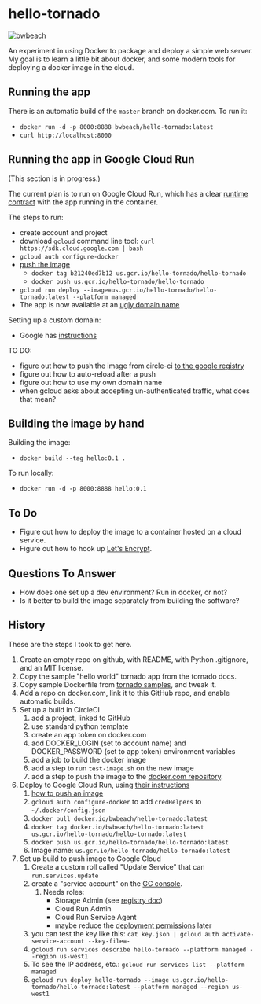 # hello-tornado

[![bwbeach](https://circleci.com/gh/bwbeach/hello-tornado.svg?style=svg&branch=master)](https://app.circleci.com/pipelines/github/bwbeach/hello-tornado?branch=master)

An experiment in using Docker to package and deploy a simple 
web server.  My goal is to learn a little bit about docker,
and some modern tools for deploying a docker image in the cloud.

## Running the app

There is an automatic build of the `master` branch on docker.com.
To run it:

- `docker run -d -p 8000:8888 bwbeach/hello-tornado:latest`
- `curl http://localhost:8000`

## Running the app in Google Cloud Run

(This section is in progress.)

The current plan is to run on Google Cloud Run, which has a clear
[runtime contract](https://cloud.google.com/run/docs/reference/container-contract)
with the app running in the container.

The steps to run:
  - create account and project
  - download `gcloud` command line tool: `curl https://sdk.cloud.google.com | bash`
  - `gcloud auth configure-docker`
  - [push the image](https://cloud.google.com/container-registry/docs/pushing-and-pulling)
    - `docker tag b21240ed7b12 us.gcr.io/hello-tornado/hello-tornado`
    - `docker push us.gcr.io/hello-tornado/hello-tornado`
  - `gcloud run deploy --image=us.gcr.io/hello-tornado/hello-tornado:latest --platform managed` 
  - The app is now available at an [ugly domain name](https://hello-tornado-yd7w2njldq-uw.a.run.app)
  
Setting up a custom domain:
  - Google has [instructions](https://cloud.google.com/endpoints/docs/openapi/dev-portal-setup-custom-domain)
  
TO DO:
  - figure out how to push the image from circle-ci [to the google registry](https://circleci.com/docs/2.0/google-auth/)
  - figure out how to auto-reload after a push
  - figure out how to use my own domain name
  - when gcloud asks about accepting un-authenticated traffic, what does that mean?

## Building the image by hand

Building the image:

- `docker build --tag hello:0.1 .`

To run locally:

- `docker run -d -p 8000:8888 hello:0.1`

## To Do

- Figure out how to deploy the image to a container hosted on a cloud service.
- Figure out how to hook up [Let's Encrypt](https://letsencrypt.org/). 

## Questions To Answer

- How does one set up a dev environment?  Run in docker, or not?
- Is it better to build the image separately from building the software?

## History

These are the steps I took to get here.

1. Create an empty repo on github, with README, with Python .gitignore, and an MIT license.
1. Copy the sample "hello world" tornado app from the tornado docs.
1. Copy sample Dockerfile from [tornado samples](https://github.com/tornadoweb/tornado/tree/master/demos/blog), and tweak it.
1. Add a repo on docker.com, link it to this GitHub repo, and enable automatic builds.
1. Set up a build in CircleCI
   1. add a project, linked to GitHub
   1. use standard python template
   1. create an app token on docker.com
   1. add DOCKER_LOGIN (set to account name) and DOCKER_PASSWORD (set to app token) environment variables
   1. add a job to build the docker image
   1. add a step to run `test-image.sh` on the new image
   1. add a step to push the image to the [docker.com repository](https://hub.docker.com/repository/docker/bwbeach/hello-tornado).
1. Deploy to Google Cloud Run, using [their instructions](https://codelabs.developers.google.com/codelabs/cloud-run-deploy)
   1. [how to push an image](https://cloud.google.com/container-registry/docs/pushing-and-pulling)
   1. `gcloud auth configure-docker` to add `credHelpers` to `~/.docker/config.json`
   1. `docker pull docker.io/bwbeach/hello-tornado:latest`
   1. `docker tag docker.io/bwbeach/hello-tornado:latest us.gcr.io/hello-tornado/hello-tornado:latest`
   1. `docker push us.gcr.io/hello-tornado/hello-tornado:latest`
   1. Image name: `us.gcr.io/hello-tornado/hello-tornado:latest`
1. Set up build to push image to Google Cloud
   1. Create a custom roll called "Update Service" that can `run.services.update`
   1. create a "service account" on the [GC console](https://console.cloud.google.com/iam-admin/serviceaccounts).
      1. Needs roles:
         - Storage Admin (see [registry doc](https://cloud.google.com/container-registry/docs/access-control)) 
         - Cloud Run Admin
         - Cloud Run Service Agent
         - maybe reduce the [deployment permissions](https://cloud.google.com/run/docs/reference/iam/roles#additional-configuration) later
   1. you can test the key like this: `cat key.json | gcloud auth activate-service-account --key-file=-`
   1. `gcloud run services describe hello-tornado --platform managed --region us-west1`
   1. To see the IP address, etc.: `gcloud run services list --platform managed`
   1. `gcloud run deploy hello-tornado --image us.gcr.io/hello-tornado/hello-tornado:latest --platform managed --region us-west1`